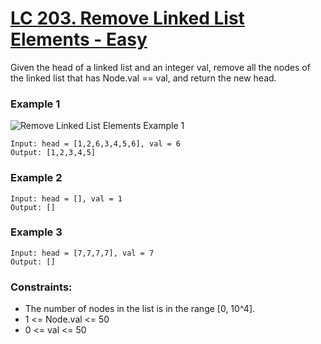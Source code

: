 # [LC 203. Remove Linked List Elements - Easy](https://leetcode.com/problems/remove-linked-list-elements/description/)


Given the head of a linked list and an integer val, remove all the nodes of the linked list that has Node.val == val, and return the new head.


### Example 1

![Remove Linked List Elements Example 1](https://assets.leetcode.com/uploads/2021/03/06/removelinked-list.jpg)  

```
Input: head = [1,2,6,3,4,5,6], val = 6
Output: [1,2,3,4,5]
```

### Example 2

```
Input: head = [], val = 1
Output: []
```

### Example 3

```
Input: head = [7,7,7,7], val = 7
Output: []
```

### Constraints:

- The number of nodes in the list is in the range [0, 10^4].
- 1 <= Node.val <= 50
- 0 <= val <= 50

